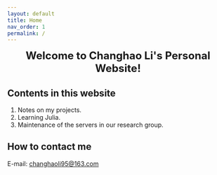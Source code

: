 ```yaml
---
layout: default
title: Home
nav_order: 1
permalink: /
---
```


<center><font size=5><b>Welcome to Changhao Li's Personal Website!</b></font></center>

## Contents in this website
1. Notes on my projects.
2. Learning Julia.
3. Maintenance of the servers in our research group.

## How to contact me
 
 E-mail: changhaoli95@163.com
